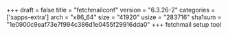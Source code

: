 +++
draft = false
title = "fetchmailconf"
version = "6.3.26-2"
categories = ['xapps-extra']
arch = "x86_64"
size = "41920"
usize = "283716"
sha1sum = "1e0900c9eaf73e7f994c386d1e0455f29916dda0"
+++
fetchmail setup tool